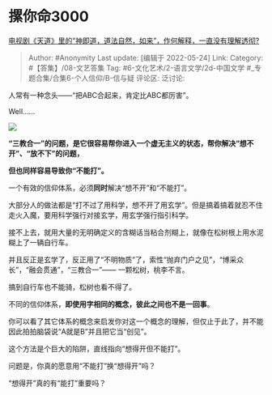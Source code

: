 # 摞你命3000
[电视剧《天道》里的“神即道，道法自然，如来”，作何解释，一直没有理解透彻?](https://www.zhihu.com/question/21619474/answer/2498872280)

> Author: #Anonymity
> Last update: [编辑于 2022-05-24]
> Link:
> Category: #【答集】/08-文艺答集
> Tag: #6-文化艺术/2-语言文学/2d-中国文学 #_专题合集/合集6-个人信仰/B-信与疑 
> 评论区:
> 泛讨论:

人常有一种念头——“把ABC合起来，肯定比ABC都厉害”。

Well……

![](https://pica.zhimg.com/50/v2-777d42aeccd2d61f6ab5027f9f79cfc8_720w.jpg?source=1940ef5c)

**“三教合一”的问题，是它很容易帮你进入一个虚无主义的状态，帮你解决“想不开”、“放不下”的问题，**

**但也同样容易导致你“不能打”。**

一个有效的信仰体系，必须**同时**解决“想不开”和“不能打”。

大部分人的做法都是“打不过了用科学，想不开了用玄学”。但是搞着搞着就忍不住走火入魔，要用科学强行对接玄学，用玄学强行指引科学。

接不上去，就用大量的无明确定义的含糊话当粘合剂糊上，就像在松树根上用水泥糊上了一辆自行车。

并且反正是玄学了，反正用了“不明物质”了，索性“抛弃门户之见”，“博采众长”，“融会贯通”，“三教合一”—— 一颗松树，桃李不言。

搞到自行车也不能骑，松树也看不得了。

不同的信仰体系，**即使用字相同的概念，彼此之间也不是一回事**。

你可以看了其它体系的概念来启发你对这一个概念的理解，但仅止于此了，并不能因此拍拍脑袋说“A就是B”并且把它当“创见”。

这个方法是个巨大的陷阱，直线指向“想得开但不能打”。

问题是，你真的愿意用“不能打”换“想得开”吗？

“想得开”真的有“能打”重要吗？
